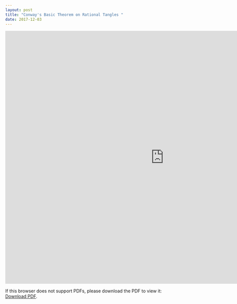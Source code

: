 ```yaml
---
layout: post
title: "Conway's Basic Theorem on Rational Tangles "
date: 2017-12-03
---
```

<iframe width='1000' height='800' src='http://billchuang.com/files/Topo_William.pdf' frameborder='0' allowfullscreen style="overflow: hidden"></iframe>

<p>If this browser does not support PDFs, please download the PDF to view it: <a href="http://billchuang.com/files/Topo_William.pdf">Download PDF</a>.</p>